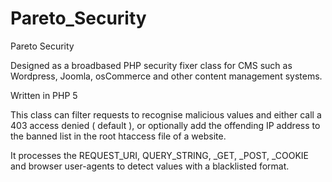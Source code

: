 Pareto_Security
===============

Pareto Security

Designed as a broadbased PHP security fixer class for CMS such as Wordpress, Joomla, osCommerce and other content management systems.

Written in PHP 5

This class can filter requests to recognise malicious values and either call a 403 access denied ( default ), or optionally add the offending IP address to the banned list in the root htaccess file of a website.

It processes the REQUEST_URI, QUERY_STRING, _GET, _POST, _COOKIE and browser user-agents to detect values with a blacklisted format.
